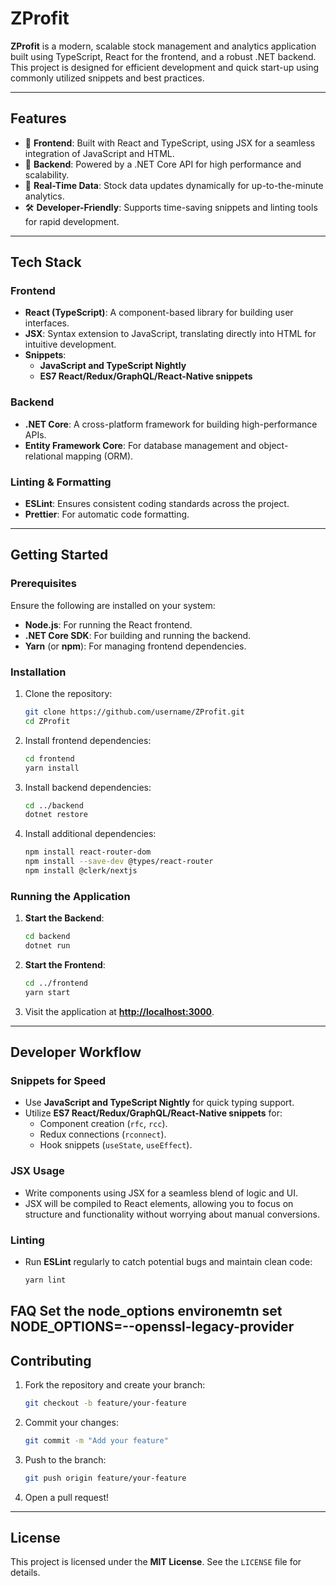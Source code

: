 # **ZProfit**

**ZProfit** is a modern, scalable stock management and analytics application built using TypeScript, React for the frontend, and a robust .NET backend. This project is designed for efficient development and quick start-up using commonly utilized snippets and best practices.

---

## **Features**

- 🌟 **Frontend**: Built with React and TypeScript, using JSX for a seamless integration of JavaScript and HTML.
- 🚀 **Backend**: Powered by a .NET Core API for high performance and scalability.
- 🔄 **Real-Time Data**: Stock data updates dynamically for up-to-the-minute analytics.
- 🛠️ **Developer-Friendly**: Supports time-saving snippets and linting tools for rapid development.

---

## **Tech Stack**

### **Frontend**
- **React (TypeScript)**: A component-based library for building user interfaces.
- **JSX**: Syntax extension to JavaScript, translating directly into HTML for intuitive development.
- **Snippets**:
   - **JavaScript and TypeScript Nightly**
   - **ES7 React/Redux/GraphQL/React-Native snippets**

### **Backend**
- **.NET Core**: A cross-platform framework for building high-performance APIs.
- **Entity Framework Core**: For database management and object-relational mapping (ORM).

### **Linting & Formatting**
- **ESLint**: Ensures consistent coding standards across the project.
- **Prettier**: For automatic code formatting.

---

## **Getting Started**

### **Prerequisites**

Ensure the following are installed on your system:
- **Node.js**: For running the React frontend.
- **.NET Core SDK**: For building and running the backend.
- **Yarn** (or **npm**): For managing frontend dependencies.

### **Installation**

1. Clone the repository:
    ```bash
    git clone https://github.com/username/ZProfit.git
    cd ZProfit
    ```

2. Install frontend dependencies:
    ```bash
    cd frontend
    yarn install
    ```

3. Install backend dependencies:
    ```bash
    cd ../backend
    dotnet restore
    ```

4. Install additional dependencies:
    ```bash
    npm install react-router-dom
    npm install --save-dev @types/react-router
    npm install @clerk/nextjs
    ```

### **Running the Application**

1. **Start the Backend**:
    ```bash
    cd backend
    dotnet run
    ```

2. **Start the Frontend**:
    ```bash
    cd ../frontend
    yarn start
    ```

3. Visit the application at **[http://localhost:3000](http://localhost:3000)**.

---

## **Developer Workflow**

### **Snippets for Speed**
- Use **JavaScript and TypeScript Nightly** for quick typing support.
- Utilize **ES7 React/Redux/GraphQL/React-Native snippets** for:
   - Component creation (`rfc`, `rcc`).
   - Redux connections (`rconnect`).
   - Hook snippets (`useState`, `useEffect`).

### **JSX Usage**
- Write components using JSX for a seamless blend of logic and UI.
- JSX will be compiled to React elements, allowing you to focus on structure and functionality without worrying about manual conversions.

### **Linting**
- Run **ESLint** regularly to catch potential bugs and maintain clean code:
   ```bash
   yarn lint
   ```

FAQ
Set the node_options environemtn
set NODE_OPTIONS=--openssl-legacy-provider
---

## **Contributing**

1. Fork the repository and create your branch:
    ```bash
    git checkout -b feature/your-feature
    ```

2. Commit your changes:
    ```bash
    git commit -m "Add your feature"
    ```

3. Push to the branch:
    ```bash
    git push origin feature/your-feature
    ```

4. Open a pull request!

---

## **License**

This project is licensed under the **MIT License**. See the `LICENSE` file for details.
